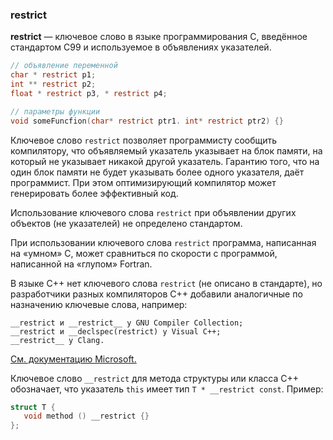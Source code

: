 ### restrict

**restrict** — ключевое слово в языке программирования C, введённое стандартом C99 и используемое в объявлениях указателей.

```c
// объявление переменной
char * restrict p1;
int ** restrict p2;
float * restrict p3, * restrict p4;

// параметры функции
void someFuncfion(char* restrict ptr1. int* restrict ptr2) {}
```

Ключевое слово `restrict` позволяет программисту сообщить компилятору, что объявляемый указатель указывает на блок памяти, на который не указывает никакой другой указатель. Гарантию того, что на один блок памяти не будет указывать более одного указателя, даёт программист. При этом оптимизирующий компилятор может генерировать более эффективный код.

Использование ключевого слова `restrict` при объявлении других объектов (не указателей) не определено стандартом.

При использовании ключевого слова `restrict` программа, написанная на «умном» C, может сравниться по скорости с программой, написанной на «глупом» Fortran.

В языке C++ нет ключевого слова `restrict` (не описано в стандарте), но разработчики разных компиляторов C++ добавили аналогичные по назначению ключевые слова, например:

```
__restrict и __restrict__ у GNU Compiler Collection;
__restrict и __declspec(restrict) у Visual C++;
__restrict__ у Clang.
```

[См. документацию Microsoft.](https://docs.microsoft.com/ru-ru/cpp/cpp/extension-restrict?view=vs-2019)

Ключевое слово `__restrict` для метода структуры или класса C++ обозначает, что указатель `this` имеет тип `T * __restrict const`. Пример:

```c++
struct T {
   void method () __restrict {}
};
```
